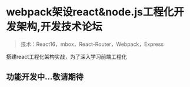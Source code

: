 ﻿# webpack架设react&node.js工程化开发架构,开发技术论坛

> 技术：React16，mbox，React-Router，Webpack，Express

搭建react工程化架构实战，为了深入学习前端工程化

## 功能开发中...敬请期待


